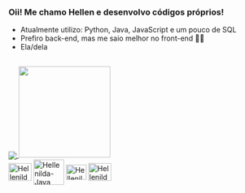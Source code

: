 ### Oii! Me chamo Hellen e desenvolvo códigos próprios!

- Atualmente utilizo: Python, Java, JavaScript e um pouco de SQL
- Prefiro back-end, mas me saio melhor no front-end 🤷‍♀️
- Ela/dela 

##

<div>
  <a href="https://github.com/Hellenilda">
    <img align="center" src="https://github-readme-stats-sigma-five.vercel.app/api/top-langs/?username=hellenilda&theme=react&line_height=40&hide=css"/>
    <img height="180em" src="https://github-readme-stats-eight-theta.vercel.app/api/top-langs/?username=Hellenilda&layout=compact&langs_count=8&theme=dracula"/>
  </a>
</div>

<div> 
  <img align="center" alt="Hellenilda-Py" height="35" width="45" src="https://cdn.jsdelivr.net/gh/devicons/devicon/icons/python/python-original.svg" />
  <img align="center" alt="Hellenilda-Java" height="50" width="60" src="https://cdn.jsdelivr.net/gh/devicons/devicon/icons/java/java-original.svg" />
  <img align="center" alt="Hellenilda-Js" height="30" width="40" src="https://cdn.jsdelivr.net/gh/devicons/devicon/icons/javascript/javascript-original.svg" />
  <img align="center" alt="Hellenilda-Sql" height="35" width="45" src="https://cdn.jsdelivr.net/gh/devicons/devicon/icons/microsoftsqlserver/microsoftsqlserver-plain.svg" />
</div>

##
